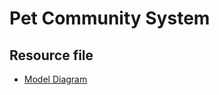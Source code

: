# Pet Community System

## Resource file

- [Model Diagram](https://app.eraser.io/workspace/x6zBCWrUQ7bPkLDLcVQ4?origin=share)
